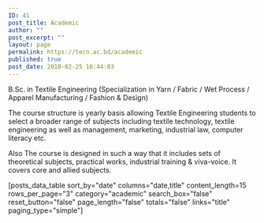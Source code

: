 ```yaml
---
ID: 41
post_title: Academic
author: ""
post_excerpt: ""
layout: page
permalink: https://tecn.ac.bd/academic
published: true
post_date: 2018-02-25 16:44:03
---
```

<p>B.Sc. in Textile Engineering (Specialization in Yarn / Fabric / Wet Process / Apparel Manufacturing / Fashion &amp; Design)</p><p>The course structure is yearly basis allowing Textile Engineering students to select a broader range of subjects including textile technology, textile engineering as well as management, marketing, industrial law, computer literacy etc.</p><p>Also The course is designed in such a way that it includes sets of theoretical subjects, practical works, industrial training &amp; viva-voice. It covers core and allied subjects.</p>[posts_data_table sort_by="date" columns="date,title" content_length=15 rows_per_page="3" category="academic" search_box="false" reset_button="false" page_length="false" totals="false" links="title" paging_type="simple"]		
		<p><a href="/?page_id=966"><img src="https://res.cloudinary.com/tecn/image/upload/v1530767031/structure_lhmh3p.png" alt="" /></a></p>		
		<p><a href="https://tecn.ac.bd/bd/academic/syllabus"><img src="https://res.cloudinary.com/tecn/image/upload/v1530767032/02_syllabus-717x359_kmokui.png" alt="" /></a></p>